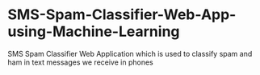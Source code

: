 # SMS-Spam-Classifier-Web-App-using-Machine-Learning
SMS Spam Classifier Web Application which is used to classify spam and ham in text messages we receive in phones
